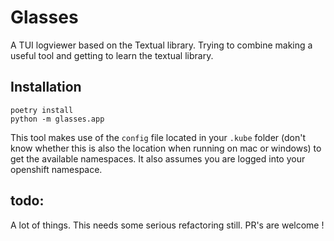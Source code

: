 # Glasses

A TUI logviewer based on the Textual library. Trying to combine making a useful tool and getting to learn the textual library.

## Installation

```
poetry install
python -m glasses.app
```

This tool makes use of the `config` file located in your `.kube` folder (don't know whether this is also the location when running on mac or windows) to get the available namespaces. It also assumes you are logged into your openshift namespace.


## todo:

A lot of things. This needs some serious refactoring still. PR's are welcome !
